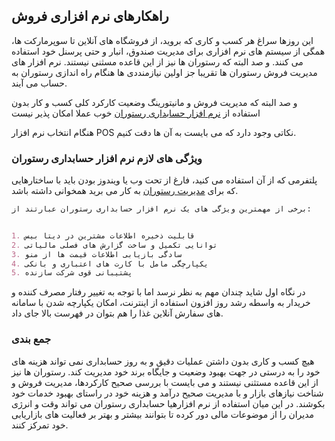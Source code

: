 
## راهکارهای نرم افزاری فروش

این روزها سراغ هر کسب و کاری که بروید، از فروشگاه های آنلاین تا سوپرمارکت ها، همگی از سیستم های نرم افزاری برای مدیریت صندوق، انبار و حتی پرسنل خود استفاده می کنند. و صد البته که رستوران ها نیز از این قاعده مسثنی نیستند.
نرم افزار های مدیریت فروش رستوران ها تقریبا جز اولین نیازمنددی ها هنگام راه اندازی رستوران به حساب می آیند.

و صد البته که مدیریت فروش و مانیتورینگ وضعیت کارکرد کلی کسب و کار بدون استفاده از
 [نرم افزار حسابداری رستوران](https://sepidz.com) 
خوب عملا امکان پذیر نیست

هنگام انتخاب نرم افزار POS نکاتی وجود دارد که می بایست به آن ها دقت کنیم.

### ویژگی های لازم نرم افزار حسابداری رستوران

پلتفرمی که از آن استفاده می کنید، فارغ از تحت وب یا ویندوز بودن باید با ساختارهایی که برای
 [مدیریت رستوران](https://sepidz.com/15-%D9%86%DA%A9%D8%AA%D9%87-%D9%85%D9%87%D9%85-%DA%A9%D9%87-%D8%A7%D8%B2-%D9%85%D8%AF%DB%8C%D8%B1%DB%8C%D8%AA-%D8%B1%D8%B3%D8%AA%D9%88%D8%B1%D8%A7%D9%86-%D8%A8%D8%A7%DB%8C%D8%AF-%D8%A8%D8%AF%D8%A7.html)
 به کار می برید همخوانی داشته باشد.
```markdown
برخی از مهمترین ویژگی های یک نرم افزار حسابداری رستوران عبارتند از:


1. قابلیت ذخیره اطلاعات مشترین در دیتا بیس
2. توانایی تکمیل و ساخت گزارش های فصلی مالیاتی
3. سادگی بازیابی اطلاعات قیمت ها از منو
4. یکپارچگی مامل با کارت های اعتباری و بانکی
5. پشتیبانی قوی شرکت سازنده

```

در نگاه اول شاید چندان مهم به نظر نرسد اما با توجه به تغییر رفتار مصرف کننده و خریدار به واسطه رشد روز افزون استفاده از اینترنت، امکان یکپارچه شدن با سامانه های سفارش آنلاین غذا را هم بتوان در فهرست بالا جای داد.

### جمع بندی

هیچ کسب و کاری بدون داشتن عملیات دقیق و به روز حسابداری نمی تواند هزینه های خود را به درستی در جهت بهبود وضعیت و جایگاه برند خود مدیریت کند. رستوران ها نیز از این قاعده مستثنی نیستند و می بایست با بررسی صحیح کارکردها، مدیریت فروش و شناخت نیازهای بازار و با مدیریت صحیح درآمد و هزینه خود در راستای بهبود خدمات خود بکوشند. در این میان استفاده از نرم افزارهیا حسابداری رستوران می تواند وقت و انرژی مدیران را از موضوعات مالی دور کرده تا بتوانند بیشتر و بهتر بر فعالیت های بازاریابی خود تمرکز کنند.

